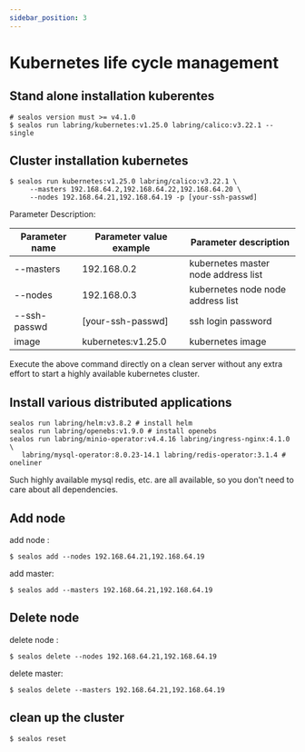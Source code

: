 ```yaml
---
sidebar_position: 3
---
```


# Kubernetes life cycle management

## Stand alone installation kuberentes

```shell
# sealos version must >= v4.1.0
$ sealos run labring/kubernetes:v1.25.0 labring/calico:v3.22.1 --single
```

## Cluster installation kubernetes

```shell
$ sealos run kubernetes:v1.25.0 labring/calico:v3.22.1 \
     --masters 192.168.64.2,192.168.64.22,192.168.64.20 \
     --nodes 192.168.64.21,192.168.64.19 -p [your-ssh-passwd]
```

Parameter Description:

| Parameter name | Parameter value example | Parameter description |
| --- | --- | --- |
| --masters | 192.168.0.2 | kubernetes master node address list |
| --nodes | 192.168.0.3 | kubernetes node node address list |
| --ssh-passwd | [your-ssh-passwd] | ssh login password |
|image | kubernetes:v1.25.0 | kubernetes image |

Execute the above command directly on a clean server without any extra effort to start a highly available kubernetes cluster.

## Install various distributed applications

```shell
sealos run labring/helm:v3.8.2 # install helm
sealos run labring/openebs:v1.9.0 # install openebs
sealos run labring/minio-operator:v4.4.16 labring/ingress-nginx:4.1.0 \
   labring/mysql-operator:8.0.23-14.1 labring/redis-operator:3.1.4 # oneliner
```

Such highly available mysql redis, etc. are all available, so you don't need to care about all dependencies.

## Add node

add node :
```shell
$ sealos add --nodes 192.168.64.21,192.168.64.19 
```

add master:
```shell
$ sealos add --masters 192.168.64.21,192.168.64.19 
```

## Delete node

delete node :
```shell
$ sealos delete --nodes 192.168.64.21,192.168.64.19 
```

delete master:
```shell
$ sealos delete --masters 192.168.64.21,192.168.64.19  
```

## clean up the cluster

```shell
$ sealos reset
```